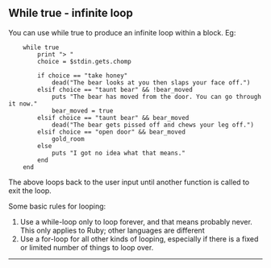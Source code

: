 ## <a name='Whiletrue-infiniteloop'></a>While true - infinite loop

You can use while true to produce an infinite loop within a block. Eg:

``` 
    while true 
        print "> " 
        choice = $stdin.gets.chomp

        if choice == "take honey"
            dead("The bear looks at you then slaps your face off.")
        elsif choice == "taunt bear" && !bear_moved
            puts "The bear has moved from the door. You can go through it now." 
            bear_moved = true
        elsif choice == "taunt bear" && bear_moved 
            dead("The bear gets pissed off and chews your leg off.")
        elsif choice == "open door" && bear_moved 
            gold_room
        else 
            puts "I got no idea what that means."
        end 
    end

```
The above loops back to the user input until another function is called to exit the loop.

Some basic rules for looping:

1. Use a while-loop only to loop forever, and that means probably never. This only applies to Ruby; other languages are different
2. Use a for-loop for all other kinds of looping, especially if there is a fixed or limited number of things to loop over.
----
